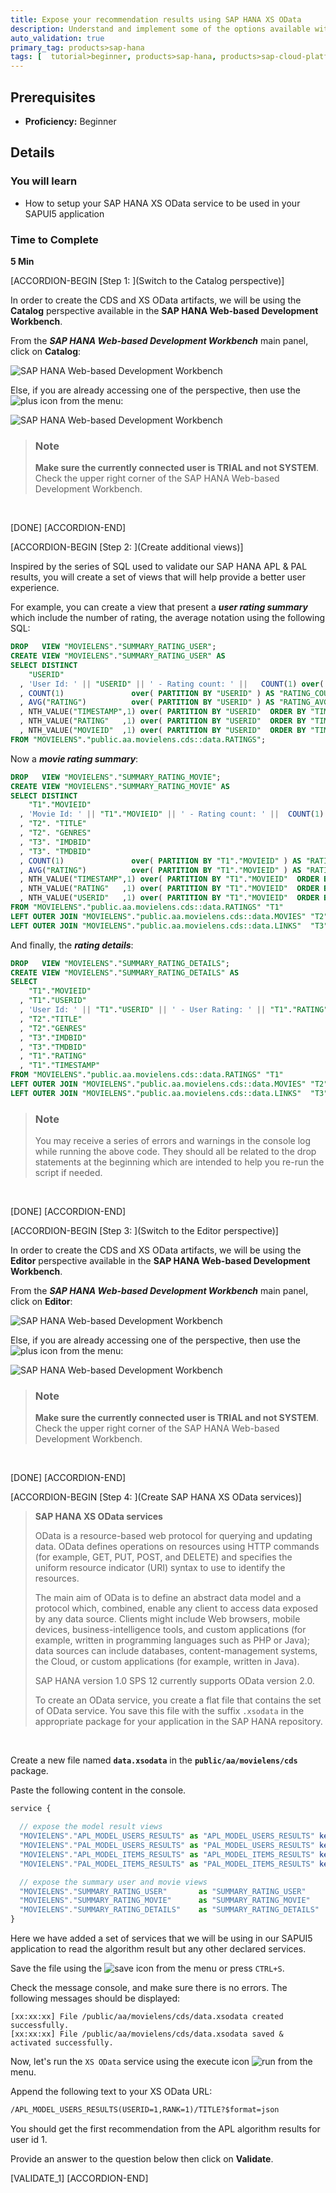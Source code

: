 ```yaml
---
title: Expose your recommendation results using SAP HANA XS OData
description: Understand and implement some of the options available with SAP HANA to expose your results
auto_validation: true
primary_tag: products>sap-hana
tags: [  tutorial>beginner, products>sap-hana, products>sap-cloud-platform, topic>machine-learning ]
---
```


## Prerequisites  
 - **Proficiency:** Beginner

## Details
### You will learn  

- How to setup your SAP HANA XS OData service to be used in your SAPUI5 application

### Time to Complete
**5 Min**

[ACCORDION-BEGIN [Step 1: ](Switch to the Catalog perspective)]

In order to create the CDS and XS OData artifacts, we will be using the **Catalog** perspective available in the **SAP HANA Web-based Development Workbench**.

From the ***SAP HANA Web-based Development Workbench*** main panel, click on **Catalog**:

![SAP HANA Web-based Development Workbench](01.png)

Else, if you are already accessing one of the perspective, then use the ![plus](0-navigation.png) icon from the menu:

![SAP HANA Web-based Development Workbench](02.png)

> ### **Note**
>**Make sure the currently connected user is TRIAL and not SYSTEM**. Check the upper right corner of the SAP HANA Web-based Development Workbench.

&nbsp;

[DONE]
[ACCORDION-END]

[ACCORDION-BEGIN [Step 2: ](Create additional views)]

Inspired by the series of SQL used to validate our SAP HANA APL & PAL results, you will create a set of views that will help provide a better user experience.

For example, you can create a view that present a ***user rating summary*** which include the number of rating, the average notation using the following SQL:

```SQL
DROP   VIEW "MOVIELENS"."SUMMARY_RATING_USER";
CREATE VIEW "MOVIELENS"."SUMMARY_RATING_USER" AS
SELECT DISTINCT
    "USERID"
  , 'User Id: ' || "USERID" || ' - Rating count: ' ||   COUNT(1) over( PARTITION BY "USERID" )  AS DESCRIPTION
  , COUNT(1)               over( PARTITION BY "USERID" ) AS "RATING_COUNT"
  , AVG("RATING")          over( PARTITION BY "USERID" ) AS "RATING_AVG"
  , NTH_VALUE("TIMESTAMP",1) over( PARTITION BY "USERID"  ORDER BY "TIMESTAMP" DESC, "MOVIEID") AS "LAST_RATING_DATE"
  , NTH_VALUE("RATING"   ,1) over( PARTITION BY "USERID"  ORDER BY "TIMESTAMP" DESC, "MOVIEID") AS "LAST_RATING"
  , NTH_VALUE("MOVIEID"  ,1) over( PARTITION BY "USERID"  ORDER BY "TIMESTAMP" DESC, "MOVIEID") AS "LAST_MOVIEID"
FROM "MOVIELENS"."public.aa.movielens.cds::data.RATINGS";
```

Now a ***movie rating summary***:

```SQL
DROP   VIEW "MOVIELENS"."SUMMARY_RATING_MOVIE";
CREATE VIEW "MOVIELENS"."SUMMARY_RATING_MOVIE" AS
SELECT DISTINCT
    "T1"."MOVIEID"
  , 'Movie Id: ' || "T1"."MOVIEID" || ' - Rating count: ' ||  COUNT(1) over( PARTITION BY "T1"."MOVIEID" ) AS DESCRIPTION
  , "T2". "TITLE"
  , "T2". "GENRES"
  , "T3". "IMDBID"
  , "T3". "TMDBID"       
  , COUNT(1)               over( PARTITION BY "T1"."MOVIEID" ) AS "RATING_COUNT"
  , AVG("RATING")          over( PARTITION BY "T1"."MOVIEID" ) AS "RATING_AVG"
  , NTH_VALUE("TIMESTAMP",1) over( PARTITION BY "T1"."MOVIEID"  ORDER BY "T1"."TIMESTAMP" DESC, "T1"."MOVIEID") AS "LAST_RATING_DATE"
  , NTH_VALUE("RATING"   ,1) over( PARTITION BY "T1"."MOVIEID"  ORDER BY "T1"."TIMESTAMP" DESC, "T1"."MOVIEID") AS "LAST_RATING"
  , NTH_VALUE("USERID"   ,1) over( PARTITION BY "T1"."MOVIEID"  ORDER BY "T1"."TIMESTAMP" DESC, "T1"."MOVIEID") AS "LAST_USERID"
FROM "MOVIELENS"."public.aa.movielens.cds::data.RATINGS" "T1"
LEFT OUTER JOIN "MOVIELENS"."public.aa.movielens.cds::data.MOVIES" "T2" on ("T1".MOVIEID = "T2".MOVIEID)
LEFT OUTER JOIN "MOVIELENS"."public.aa.movielens.cds::data.LINKS"  "T3" on ("T1".MOVIEID = "T3".MOVIEID);
```

And finally, the ***rating details***:

```SQL
DROP   VIEW "MOVIELENS"."SUMMARY_RATING_DETAILS";
CREATE VIEW "MOVIELENS"."SUMMARY_RATING_DETAILS" AS
SELECT
    "T1"."MOVIEID"
  , "T1"."USERID"
  , 'User Id: ' || "T1"."USERID" || ' - User Rating: ' || "T1"."RATING" || ' - Movie Id: ' || "T1"."MOVIEID" || ' - Title: ' || "T2"."TITLE" AS DESCRIPTION
  , "T2"."TITLE"
  , "T2"."GENRES"
  , "T3"."IMDBID"
  , "T3"."TMDBID"       
  , "T1"."RATING"  
  , "T1"."TIMESTAMP"
FROM "MOVIELENS"."public.aa.movielens.cds::data.RATINGS" "T1"
LEFT OUTER JOIN "MOVIELENS"."public.aa.movielens.cds::data.MOVIES" "T2" on ("T1".MOVIEID = "T2".MOVIEID)
LEFT OUTER JOIN "MOVIELENS"."public.aa.movielens.cds::data.LINKS"  "T3" on ("T1".MOVIEID = "T3".MOVIEID);
```

> ### **Note**
>You may receive a series of errors and warnings in the console log while running the above code. They should all be related to the drop statements at the beginning which are intended to help you re-run the script if needed.

&nbsp;

[DONE]
[ACCORDION-END]

[ACCORDION-BEGIN [Step 3: ](Switch to the Editor perspective)]

In order to create the CDS and XS OData artifacts, we will be using the **Editor** perspective available in the **SAP HANA Web-based Development Workbench**.

From the ***SAP HANA Web-based Development Workbench*** main panel, click on **Editor**:

![SAP HANA Web-based Development Workbench](01.png)

Else, if you are already accessing one of the perspective, then use the ![plus](0-navigation.png) icon from the menu:

![SAP HANA Web-based Development Workbench](02.png)

> ### **Note**
>**Make sure the currently connected user is TRIAL and not SYSTEM**. Check the upper right corner of the SAP HANA Web-based Development Workbench.

&nbsp;

[DONE]
[ACCORDION-END]

[ACCORDION-BEGIN [Step 4: ](Create SAP HANA XS OData services)]

> **SAP HANA XS OData services**
>
>OData is a resource-based web protocol for querying and updating data. OData defines operations on resources using HTTP commands (for example, GET, PUT, POST, and DELETE) and specifies the uniform resource indicator (URI) syntax to use to identify the resources.
>
>The main aim of OData is to define an abstract data model and a protocol which, combined, enable any client to access data exposed by any data source. Clients might include Web browsers, mobile devices, business-intelligence tools, and custom applications (for example, written in programming languages such as PHP or Java); data sources can include databases, content-management systems, the Cloud, or custom applications (for example, written in Java).
>
>SAP HANA version 1.0 SPS 12 currently supports OData version 2.0.
>
>To create an OData service, you create a flat file that contains the set of OData service. You save this file with the suffix `.xsodata` in the appropriate package for your application in the SAP HANA repository.

&nbsp;

Create a new file named **`data.xsodata`** in the **`public/aa/movielens/cds`** package.

Paste the following content in the console.

```JavaScript
service {

  // expose the model result views
  "MOVIELENS"."APL_MODEL_USERS_RESULTS" as "APL_MODEL_USERS_RESULTS" key ("USERID" , "RANK");
  "MOVIELENS"."PAL_MODEL_USERS_RESULTS" as "PAL_MODEL_USERS_RESULTS" key ("USERID" , "RANK");
  "MOVIELENS"."APL_MODEL_ITEMS_RESULTS" as "APL_MODEL_ITEMS_RESULTS" key ("MOVIEID", "RANK");
  "MOVIELENS"."PAL_MODEL_ITEMS_RESULTS" as "PAL_MODEL_ITEMS_RESULTS" key ("MOVIEID", "RANK");

  // expose the summary user and movie views
  "MOVIELENS"."SUMMARY_RATING_USER"       as "SUMMARY_RATING_USER"     key ("USERID");
  "MOVIELENS"."SUMMARY_RATING_MOVIE"      as "SUMMARY_RATING_MOVIE"    key ("MOVIEID");
  "MOVIELENS"."SUMMARY_RATING_DETAILS"    as "SUMMARY_RATING_DETAILS"  key ("USERID", "MOVIEID");
}
```

Here we have added a set of services that we will be using in our SAPUI5 application to read the algorithm result but any other declared services.

Save the file using the ![save](0-save.png) icon from the menu or press `CTRL+S`.

Check the message console, and make sure there is no errors. The following messages should be displayed:

```
[xx:xx:xx] File /public/aa/movielens/cds/data.xsodata created successfully.
[xx:xx:xx] File /public/aa/movielens/cds/data.xsodata saved & activated successfully.
```

Now, let's run the `XS OData` service using the execute icon ![run](0-run.png) from the menu.

Append the following text to your XS OData URL:

```HTML
/APL_MODEL_USERS_RESULTS(USERID=1,RANK=1)/TITLE?$format=json
```

You should get the first recommendation from the APL algorithm results for user id 1.

Provide an answer to the question below then click on **Validate**.

[VALIDATE_1]
[ACCORDION-END]
